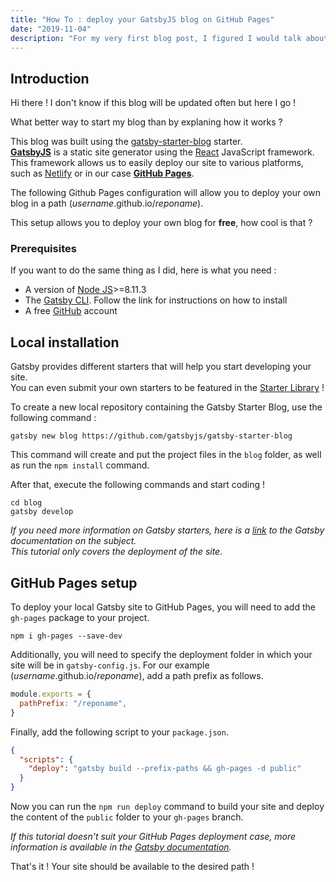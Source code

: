 ```yaml
---
title: "How To : deploy your GatsbyJS blog on GitHub Pages"
date: "2019-11-04"
description: "For my very first blog post, I figured I would talk about the blog itself."
---
```


## Introduction

Hi there !
I don't know if this blog will be updated often but here I go !

What better way to start my blog than by explaning how it works ?

This blog was built using the [gatsby-starter-blog](https://github.com/gatsbyjs/gatsby-starter-blog) starter.  
[**GatsbyJS**](https://www.gatsbyjs.org/) is a static site generator using the [React](https://reactjs.org/) JavaScript framework. This framework allows us to easily deploy our site to various platforms, such as [Netlify](https://www.netlify.com/) or in our case [**GitHub Pages**](https://pages.github.com/).

The following Github Pages configuration will allow you to deploy your own blog in a path (*username*.github.io/*reponame*).

This setup allows you to deploy your own blog for **free**, how cool is that ?

### Prerequisites

If you want to do the same thing as I did, here is what you need :

- A version of [Node JS](https://nodejs.org/en/)>=8.11.3
- The [Gatsby CLI](https://www.gatsbyjs.org/tutorial/part-zero/#using-the-gatsby-cli). Follow the link for instructions on how to install
- A free [GitHub](https://github.com/) account

## Local installation

Gatsby provides different starters that will help you start developing your site.  
You can even submit your own starters to be featured in the [Starter Library](https://www.gatsbyjs.org/starters/) !

To create a new local repository containing the Gatsby Starter Blog, use the following command :

```shell
gatsby new blog https://github.com/gatsbyjs/gatsby-starter-blog
```

This command will create and put the project files in the `blog` folder, as well as run the `npm install` command.

After that, execute the following commands and start coding !

```shell
cd blog
gatsby develop
```

*If you need more information on Gatsby starters, here is a [link](https://www.gatsbyjs.org/docs/starters/) to the Gatsby documentation on the subject.*  
*This tutorial only covers the deployment of the site.*

## GitHub Pages setup

To deploy your local Gatsby site to GitHub Pages, you will need to add the `gh-pages` package to your project.

```shell
npm i gh-pages --save-dev
```

Additionally, you will need to specify the deployment folder in which your site will be in `gatsby-config.js`.
For our example (*username*.github.io/*reponame*), add a path prefix as follows.

```js
module.exports = {
  pathPrefix: "/reponame",
}
```

Finally, add the following script to your `package.json`.

```json
{
  "scripts": {
    "deploy": "gatsby build --prefix-paths && gh-pages -d public"
  }
}
```

Now you can run the `npm run deploy` command to build your site and deploy the content of the `public` folder to your `gh-pages` branch.

*If this tutorial doesn't suit your GitHub Pages deployment case, more information is available in the [Gatsby documentation](https://www.gatsbyjs.org/docs/how-gatsby-works-with-github-pages/).*

That's it ! Your site should be available to the desired path !
